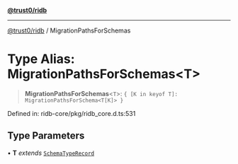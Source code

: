 [**@trust0/ridb**](../README.md)

***

[@trust0/ridb](../README.md) / MigrationPathsForSchemas

# Type Alias: MigrationPathsForSchemas\<T\>

> **MigrationPathsForSchemas**\<`T`\>: `{ [K in keyof T]: MigrationPathsForSchema<T[K]> }`

Defined in: ridb-core/pkg/ridb\_core.d.ts:531

## Type Parameters

• **T** *extends* [`SchemaTypeRecord`](SchemaTypeRecord.md)
